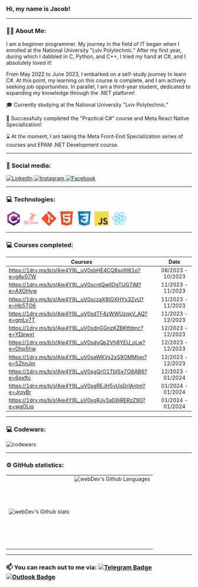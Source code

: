 
### Hi, my name is Jacob!

---

### 👨‍💻 About Me:
I am a beginner programmer. My journey in the field of IT began when I enrolled at the National University "Lviv Polytechnic." After my first year, during which I dabbled in C, Python, and C++, I tried my hand at C#, and I absolutely loved it!

From May 2022 to June 2023, I embarked on a self-study journey to learn C#. At this point, my learning on this course is complete, and I am actively seeking job opportunities. In parallel, I am a third-year student, dedicated to expanding my knowledge through the .NET platform!

🎓 Currently studying at the National University "Lviv Polytechnic."

🎉 Successfully completed the "Practical C#" course and Meta React Native Specialization!

⌛  At the moment, I am taking the Meta Front-End Specialization series of courses and EPAM .NET Development course.

---

### 🤝 Social media:

  <div id="badges">
    <a href="https://www.linkedin.com/in/якуб-мордонь-0a6538291" style="color:!important transparent; text-decoration: !important none;" target="_blank">
        <img src="https://cdn-icons-png.flaticon.com/512/2504/2504799.png" width="40" height="40" alt="LinkedIn" />
    </a>
    <a href="https://www.instagram.com/jacob_mordon/" style="color:!important transparent; text-decoration: !important none;" target="_blank" >
        <img src="https://upload.wikimedia.org/wikipedia/commons/thumb/e/e7/Instagram_logo_2016.svg/2048px-Instagram_logo_2016.svg.png" width="40" height="40" alt="Instagram" />
    </a>
    <a href="https://www.facebook.com/gamer48XDD/" style="color:!important transparent; text-decoration: !important none;" target="_blank">
        <img src="https://upload.wikimedia.org/wikipedia/commons/thumb/0/05/Facebook_Logo_%282019%29.png/640px-Facebook_Logo_%282019%29.png" width="40" height="40" alt="Facebook" />
    </a>
  </div>

---

### 💻 Technologies:

<div>
  <img src="https://github.com/devicons/devicon/blob/master/icons/csharp/csharp-original.svg" title="csharp" alt="csharp" width="40" height="40"/>&nbsp
  <img src="https://github.com/devicons/devicon/blob/master/icons/microsoftsqlserver/microsoftsqlserver-plain-wordmark.svg" title="mssql" style="color:#00A2ED;" alt="mssql" width="40" height="40"/>&nbsp
  <img src="https://github.com/devicons/devicon/blob/master/icons/git/git-original.svg" title="git" alt="git" width="40" height="40"/>&nbsp
  <img src="https://github.com/devicons/devicon/blob/master/icons/html5/html5-original.svg" title="html5" alt="html5" width="40" height="40"/>&nbsp
  <img src="https://github.com/devicons/devicon/blob/master/icons/css3/css3-original.svg" title="css" alt="css" width="40" height="40"/>&nbsp
  <img src="https://github.com/devicons/devicon/blob/master/icons/javascript/javascript-original.svg" title="javascript" alt="javascript" width="40" height="40"/>&nbsp
  <img src="https://github.com/devicons/devicon/blob/master/icons/react/react-original.svg" title="reactjs" alt="reactjs" width="40" height="40"/>&nbsp 
</div>

---

### 💻 Courses completed:

| Courses                                                                                        | Date              |
| -----------------------------------------------------------------------------------------------| :---------------: |
| https://1drv.ms/b/s!Aie4Y9L_uV0sbHE4CQ8sofiI61o?e=gAv07W                                       | 08/2023 - 10/2023 |
| https://1drv.ms/b/s!Aie4Y9L_uV0scntQwllDgTUG7iM?e=AXOHyw                                       | 11/2023 - 11/2023 |
| https://1drv.ms/b/s!Aie4Y9L_uV0sczaX8IGXHYx3ZvU?e=Hb5TO6                                       | 11/2023 - 11/2023 |
| https://1drv.ms/b/s!Aie4Y9L_uV0sdTF4zWWUzqxV_AQ?e=gmLv7T                                       | 11/2023 - 12/2023 |
| https://1drv.ms/b/s!Aie4Y9L_uV0sdnGGnzKZBKtfdmc?e=YDpwxt                                       | 12/2023 - 12/2023 |
| https://1drv.ms/b/s!Aie4Y9L_uV0sdyQp2Vh8YEU_oLw?e=Ohp5hw                                       | 12/2023 - 12/2023 |
| https://1drv.ms/b/s!Aie4Y9L_uV0seWKVs2xS9OMMlqo?e=5ZhnJm                                       | 12/2023 - 12/2023 |
| https://1drv.ms/b/s!Aie4Y9L_uV0sgQrO1TbI5x7O8AB6?e=6qxftc                                      | 12/2023 - 01/2024 |
| https://1drv.ms/b/s!Aie4Y9L_uV0sgREJH5vUoDrlAntm?e=JroyBr                                      | 01/2024 - 01/2024 |
| https://1drv.ms/b/s!Aie4Y9L_uV0sgRJy3aD6iRERzZ90?e=wgOLjq                                      | 01/2024 - 01/2024 |
---

### 💻 Codewars:

![codewars](https://www.codewars.com/users/YakubMordon/badges/large)

---

### ⚙️ GitHub statistics:

<table>
  <tr>
    <td>
      <img align="left" src="http://github-readme-streak-stats.herokuapp.com?user=YakubMordon&theme=dark&background=000000" alt="webDev's Github stats" />
    </td>
    <td>
      <img height="195px" align="right" alt="webDev's Github Languages" src="https://github-readme-stats-sigma-five.vercel.app/api/top-langs/?username=YakubMordon&layout=compact&theme=vision-friendly-dark" />
    </td>
  </tr>
</table>

---

### 📫 You can reach out to me via: [![Telegram Badge](https://img.shields.io/badge/-jacobmordon-blue?style=flat&logo=Telegram&logoColor=white)](https://t.me/Jacob_Mordon) [![Outlook Badge](https://img.shields.io/badge/-Outlook-blue?style=flat&logo=Microsoft%20Outlook&logoColor=white)](mailto:jacobmordon@outlook.com)
